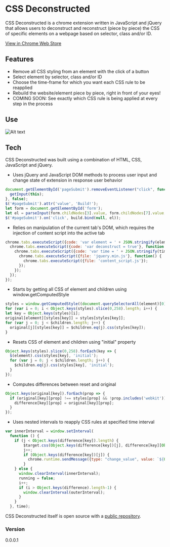 
# CSS Deconstructed

CSS Deconstructed is a chrome extension written in JavaScript and jQuery that allows users to deconstruct and reconstruct (piece by piece) the CSS of specific elements on a webpage based on selector, class and/or ID.

[View in Chrome Web Store][webstore]

## Features
* Remove all CSS styling from an element with the click of a button
* Select element by selector, class and/or ID
* Choose the time-frame for which you want each CSS rule to be reapplied
* Rebuild the website/element piece by piece, right in front of your eyes!
* COMING SOON: See exactly which CSS rule is being applied at every step in the process

## Use
![Alt text][gif]





## Tech
CSS Deconstructed was built using a combination of HTML, CSS, JavaScript and jQuery.

* Uses jQuery and JavaScript DOM methods to process user input and change state of extension in response user behavior
```javascript
document.getElementById('pageSubmit').removeEventListener("click", function() {
  getInput(this);
}, false);
$('#pageSubmit').attr('value', 'Build!');
let form = document.getElementById('form');
let el = parseInput(form.childNodes[3].value, form.childNodes[7].value, form.childNodes[11].value, form.childNodes[15].value);
$('#pageSubmit').on('click', build.bind(null, el));
```

* Relies on manipulation of the current tab's DOM, which requires the injection of content script into the active tab
```javascript
chrome.tabs.executeScript({code: 'var element = ' + JSON.stringify(element)}, function() {
  chrome.tabs.executeScript({code: 'var deconstruct = true'}, function () {
    chrome.tabs.executeScript({code: 'var time = ' + JSON.stringify(time)}, function () {
      chrome.tabs.executeScript({file: 'jquery.min.js'}, function() {
        chrome.tabs.executeScript({file: 'content_script.js'});
      });
    });
  });
});
```

* Starts by getting all CSS of element and children using window.getComputedStyle
```javascript
styles = window.getComputedStyle((document.querySelectorAll(element)[0]));
for (var i = 0; i < Object.keys(styles).slice(0,258).length; i++) {
let key = Object.keys(styles)[i];
original[element][styles[key]] = styles[styles[key]];
for (var j = 0; j < $children.length; j++) {
  original[j][styles[key]] = $children.eq(j).css(styles[key]);
}
```

* Resets CSS of element and children using "initial" property
```javascript
Object.keys(styles).slice(0,258).forEach(key => {
  $(element).css(styles[key], 'initial');
  for (var j = 0; j < $children.length; j++) {
    $children.eq(j).css(styles[key], 'initial');
  }
});
```

* Computes differences between reset and original
```javascript
Object.keys(original[key]).forEach(prop => {
  if (original[key][prop] !== styles[prop] && !prop.includes('webkit')) {
    difference[key][prop] = original[key][prop];
  }
});
```

* Uses nested intervals to reapply CSS rules at specified time interval
```javascript
var innerInterval = window.setInterval(
  function () {
    if (j < Object.keys(difference[key]).length) {
        $target.css(Object.keys(difference[key])[j], difference[key][Object.keys(difference[key])[j]]);
        j++;
        if (Object.keys(difference[key])[j]) {
          chrome.runtime.sendMessage({type: "change_value", value: `${Object.keys(difference[key])[j]}: ${difference[key][Object.keys(difference[key])[j]]}`});
        }
    } else {
      window.clearInterval(innerInterval);
      running = false;
      i++;
      if (i > Object.keys(difference).length-1) {
        window.clearInterval(outerInterval);
      }
    }
  }, time);
```


CSS Deconstructed itself is open source with a [public repository][CSSD].


### Version
0.0.0.1



   [CSSD]: <https://github.com/kabnigam/CSS-Deconstructed>
   [webstore]: <https://chrome.google.com/webstore/detail/css-deconstructed/inhlobcefhlmdljoeigpbpdehlpciohh>
   [gif]: <http://g.recordit.co/ySAG2UczoH.gif>
